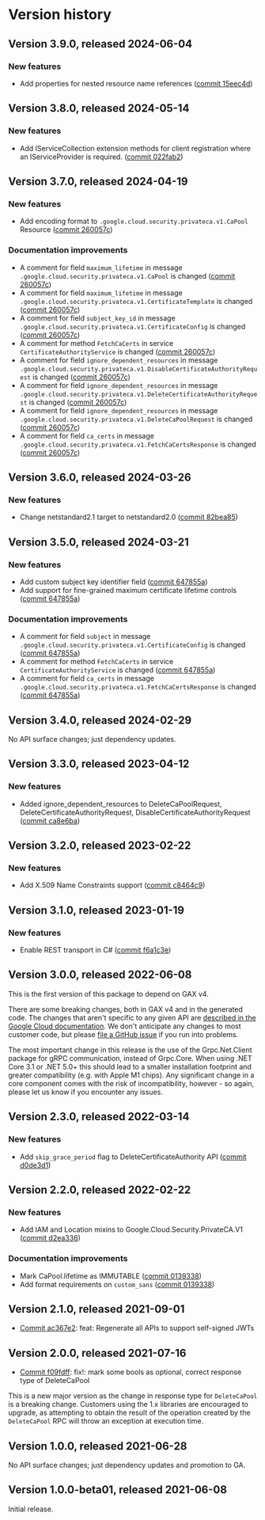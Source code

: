 # Version history

## Version 3.9.0, released 2024-06-04

### New features

- Add properties for nested resource name references ([commit 15eec4d](https://github.com/googleapis/google-cloud-dotnet/commit/15eec4dabb9fd3cf3b8f4b978d64b7ba435ca995))

## Version 3.8.0, released 2024-05-14

### New features

- Add IServiceCollection extension methods for client registration where an IServiceProvider is required. ([commit 022fab2](https://github.com/googleapis/google-cloud-dotnet/commit/022fab203f28fb9c608972af7f8b83f571ae5694))

## Version 3.7.0, released 2024-04-19

### New features

- Add encoding format to `.google.cloud.security.privateca.v1.CaPool` Resource ([commit 260057c](https://github.com/googleapis/google-cloud-dotnet/commit/260057cebe44759acd64ec7780866f99bb127cea))

### Documentation improvements

- A comment for field `maximum_lifetime` in message `.google.cloud.security.privateca.v1.CaPool` is changed ([commit 260057c](https://github.com/googleapis/google-cloud-dotnet/commit/260057cebe44759acd64ec7780866f99bb127cea))
- A comment for field `maximum_lifetime` in message `.google.cloud.security.privateca.v1.CertificateTemplate` is changed ([commit 260057c](https://github.com/googleapis/google-cloud-dotnet/commit/260057cebe44759acd64ec7780866f99bb127cea))
- A comment for field `subject_key_id` in message `.google.cloud.security.privateca.v1.CertificateConfig` is changed ([commit 260057c](https://github.com/googleapis/google-cloud-dotnet/commit/260057cebe44759acd64ec7780866f99bb127cea))
- A comment for method `FetchCaCerts` in service `CertificateAuthorityService` is changed ([commit 260057c](https://github.com/googleapis/google-cloud-dotnet/commit/260057cebe44759acd64ec7780866f99bb127cea))
- A comment for field `ignore_dependent_resources` in message `.google.cloud.security.privateca.v1.DisableCertificateAuthorityRequest` is changed ([commit 260057c](https://github.com/googleapis/google-cloud-dotnet/commit/260057cebe44759acd64ec7780866f99bb127cea))
- A comment for field `ignore_dependent_resources` in message `.google.cloud.security.privateca.v1.DeleteCertificateAuthorityRequest` is changed ([commit 260057c](https://github.com/googleapis/google-cloud-dotnet/commit/260057cebe44759acd64ec7780866f99bb127cea))
- A comment for field `ignore_dependent_resources` in message `.google.cloud.security.privateca.v1.DeleteCaPoolRequest` is changed ([commit 260057c](https://github.com/googleapis/google-cloud-dotnet/commit/260057cebe44759acd64ec7780866f99bb127cea))
- A comment for field `ca_certs` in message `.google.cloud.security.privateca.v1.FetchCaCertsResponse` is changed ([commit 260057c](https://github.com/googleapis/google-cloud-dotnet/commit/260057cebe44759acd64ec7780866f99bb127cea))

## Version 3.6.0, released 2024-03-26

### New features

- Change netstandard2.1 target to netstandard2.0 ([commit 82bea85](https://github.com/googleapis/google-cloud-dotnet/commit/82bea850661975b9750ac30753528cc9d2e05240))

## Version 3.5.0, released 2024-03-21

### New features

- Add custom subject key identifier field ([commit 647855a](https://github.com/googleapis/google-cloud-dotnet/commit/647855a2168e237aa07731c959da23e7194be189))
- Add support for fine-grained maximum certificate lifetime controls ([commit 647855a](https://github.com/googleapis/google-cloud-dotnet/commit/647855a2168e237aa07731c959da23e7194be189))

### Documentation improvements

- A comment for field `subject` in message `.google.cloud.security.privateca.v1.CertificateConfig` is changed ([commit 647855a](https://github.com/googleapis/google-cloud-dotnet/commit/647855a2168e237aa07731c959da23e7194be189))
- A comment for method `FetchCaCerts` in service `CertificateAuthorityService` is changed ([commit 647855a](https://github.com/googleapis/google-cloud-dotnet/commit/647855a2168e237aa07731c959da23e7194be189))
- A comment for field `ca_certs` in message `.google.cloud.security.privateca.v1.FetchCaCertsResponse` is changed ([commit 647855a](https://github.com/googleapis/google-cloud-dotnet/commit/647855a2168e237aa07731c959da23e7194be189))

## Version 3.4.0, released 2024-02-29

No API surface changes; just dependency updates.

## Version 3.3.0, released 2023-04-12

### New features

- Added ignore_dependent_resources to DeleteCaPoolRequest, DeleteCertificateAuthorityRequest, DisableCertificateAuthorityRequest ([commit ca8e6ba](https://github.com/googleapis/google-cloud-dotnet/commit/ca8e6babb24933c41c4b546965de8b88350a178c))

## Version 3.2.0, released 2023-02-22

### New features

- Add X.509 Name Constraints support ([commit c8464c9](https://github.com/googleapis/google-cloud-dotnet/commit/c8464c97d205d49bd267aeff3aad64165f7d89dd))

## Version 3.1.0, released 2023-01-19

### New features

- Enable REST transport in C# ([commit f6a1c3e](https://github.com/googleapis/google-cloud-dotnet/commit/f6a1c3e8930f0e8209a079352765be3bb9039be2))

## Version 3.0.0, released 2022-06-08

This is the first version of this package to depend on GAX v4.

There are some breaking changes, both in GAX v4 and in the generated
code. The changes that aren't specific to any given API are [described in the Google Cloud
documentation](https://cloud.google.com/dotnet/docs/reference/help/breaking-gax4).
We don't anticipate any changes to most customer code, but please [file a
GitHub issue](https://github.com/googleapis/google-cloud-dotnet/issues/new/choose)
if you run into problems.

The most important change in this release is the use of the Grpc.Net.Client package
for gRPC communication, instead of Grpc.Core. When using .NET Core 3.1 or .NET 5.0+
this should lead to a smaller installation footprint and greater compatibility (e.g.
with Apple M1 chips). Any significant change in a core component comes with the risk
of incompatibility, however - so again, please let us know if you encounter any
issues.


## Version 2.3.0, released 2022-03-14

### New features

- Add `skip_grace_period` flag to DeleteCertificateAuthority API ([commit d0de3d1](https://github.com/googleapis/google-cloud-dotnet/commit/d0de3d167a94360d35b5a01185749ba735c1cf26))

## Version 2.2.0, released 2022-02-22

### New features

- Add IAM and Location mixins to Google.Cloud.Security.PrivateCA.V1 ([commit d2ea336](https://github.com/googleapis/google-cloud-dotnet/commit/d2ea3361882a5be55cccde97fba443490b8052dd))

### Documentation improvements

- Mark CaPool.lifetime as IMMUTABLE ([commit 0139338](https://github.com/googleapis/google-cloud-dotnet/commit/01393381b9badc4e9e6c36bbe85dc8c74a9c2fdf))
- Add format requirements on `custom_sans` ([commit 0139338](https://github.com/googleapis/google-cloud-dotnet/commit/01393381b9badc4e9e6c36bbe85dc8c74a9c2fdf))

## Version 2.1.0, released 2021-09-01

- [Commit ac367e2](https://github.com/googleapis/google-cloud-dotnet/commit/ac367e2): feat: Regenerate all APIs to support self-signed JWTs

## Version 2.0.0, released 2021-07-16

- [Commit f09fdff](https://github.com/googleapis/google-cloud-dotnet/commit/f09fdff): fix!: mark some bools as optional, correct response type of DeleteCaPool

This is a new major version as the change in response type for
`DeleteCaPool` is a breaking change. Customers using the 1.x libraries
are encouraged to upgrade, as attempting to obtain the result of the
operation created by the `DeleteCaPool` RPC will throw an exception
at execution time.

## Version 1.0.0, released 2021-06-28

No API surface changes; just dependency updates and promotion to GA.

## Version 1.0.0-beta01, released 2021-06-08

Initial release.
